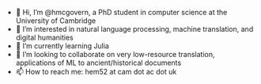 - 👋 Hi, I’m @hmcgovern, a PhD student in computer science at the University of Cambridge
- 👀 I’m interested in natural language processing, machine translation, and digital humanities
- 🌱 I’m currently learning Julia
- 💞️ I’m looking to collaborate on very low-resource translation, applications of ML to ancient/historical documents
- 📫 How to reach me: hem52 at cam dot ac dot uk

<!---
hmcgovern/hmcgovern is a ✨ special ✨ repository because its `README.md` (this file) appears on your GitHub profile.
You can click the Preview link to take a look at your changes.
--->
